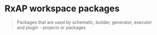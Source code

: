 # RxAP workspace packages

> Packages that are used by schematic, builder, generator, executor and plugin - projects or packages
